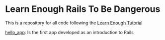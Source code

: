 # Learn Enough Rails To Be Dangerous

This is a repository for all code following the [Learn Enough Tutorial](https://www.learnenough.com/r)

[hello_app](/hello_app): Is the first app developed as an introduction to Rails

